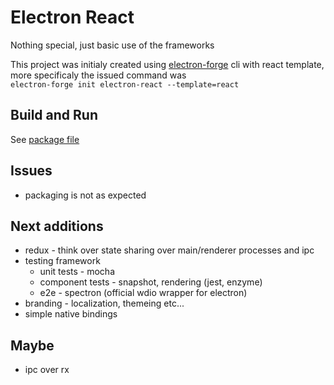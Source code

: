 # Electron React

Nothing special, just basic use of the frameworks

This project was initialy created using [electron-forge](https://electronforge.io/) cli with react template, more specificaly the issued command was  
```electron-forge init electron-react --template=react```

## Build and Run

See [package file](./package.json)

## Issues
- packaging is not as expected

## Next additions
- redux - think over state sharing over main/renderer processes and ipc
- testing framework
  - unit tests - mocha
  - component tests - snapshot, rendering (jest, enzyme)
  - e2e - spectron (official wdio wrapper for electron)
- branding - localization, themeing etc...
- simple native bindings

## Maybe
- ipc over rx